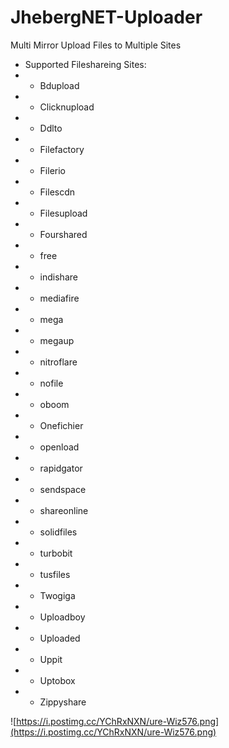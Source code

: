 # JhebergNET-Uploader
Multi Mirror Upload Files to Multiple Sites
* Supported Fileshareing Sites:
* * Bdupload
* * Clicknupload
* * Ddlto
* * Filefactory
* * Filerio
* * Filescdn
* * Filesupload
* * Fourshared
* * free
* * indishare
* * mediafire
* * mega
* * megaup
* * nitroflare
* * nofile
* * oboom
* * Onefichier
* * openload
* * rapidgator
* * sendspace
* * shareonline
* * solidfiles
* * turbobit
* * tusfiles
* * Twogiga
* * Uploadboy
* * Uploaded
* * Uppit
* * Uptobox
* * Zippyshare



![https://i.postimg.cc/YChRxNXN/ure-Wiz576.png](https://i.postimg.cc/YChRxNXN/ure-Wiz576.png)
